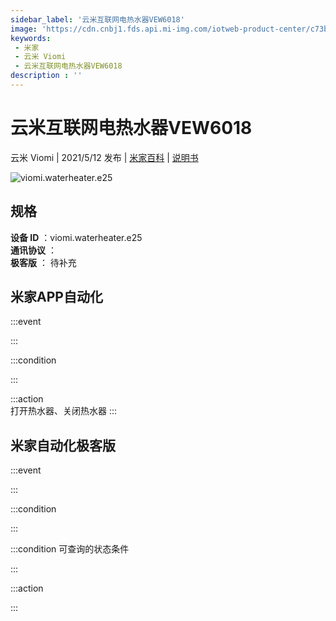 ```yaml
---
sidebar_label: '云米互联网电热水器VEW6018'
image: 'https://cdn.cnbj1.fds.api.mi-img.com/iotweb-product-center/c73b809651caf56f4d1129283186f6ad_148.png?GalaxyAccessKeyId=AKVGLQWBOVIRQ3XLEW&Expires=9223372036854775807&Signature=U0DGaz9njrUbTmo80ljIpUJo1ms='
keywords: 
 - 米家
 - 云米 Viomi
 - 云米互联网电热水器VEW6018
description : ''
---
```

# 云米互联网电热水器VEW6018

云米 Viomi | 2021/5/12 发布 | [米家百科](https://home.mi.com/webapp/content/baike/product/index.html?model=viomi.waterheater.e25) | [说明书](https://home.mi.com/views/introduction.html?model=viomi.waterheater.e25&region=cn)

![viomi.waterheater.e25](https://cdn.cnbj1.fds.api.mi-img.com/iotweb-product-center/c73b809651caf56f4d1129283186f6ad_148.png?GalaxyAccessKeyId=AKVGLQWBOVIRQ3XLEW&Expires=9223372036854775807&Signature=U0DGaz9njrUbTmo80ljIpUJo1ms=)

## 规格  
> 
**设备 ID** ：viomi.waterheater.e25  
**通讯协议** ：  
**极客版**  ： 待补充 


## 米家APP自动化  

:::event  

:::

:::condition  

:::

:::action   
打开热水器、关闭热水器
:::

## 米家自动化极客版  

:::event  

:::

:::condition  

:::

:::condition 可查询的状态条件  

:::

:::action  

:::

        

